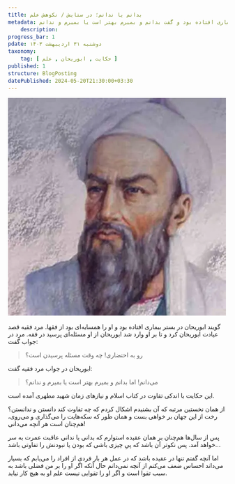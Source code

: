 ```yaml
---
title: بدانم یا ندانم؛ در ستایش / نکوهش علم
metadata: حکایت ابوریحان وقتی که در بستر بیماری افتاده بود و گفت بدانم و بمیرم بهتر است یا بمیرم و ندانم
    description: 
progress_bar: 1
pdate: دوشنبه ۳۱ اردیبهشت ۱۴۰۳
taxonomy:
    tag: [ حکایت , ابوریحان , علم ]
published: 1
structure: BlogPosting
datePublished: 2024-05-20T21:30:00+03:30
---
```



![ تصویر نقاشی ابوریحان بیرونی ](abureyhan.webp)

گویند ابوریحان در بستر بیماری افتاده بود و او را همسایه‌ای بود از فقها. مرد فقیه قصد عیادت ابوریحان کرد و تا بر او وارد شد ابوریحان از او مسئله‌ای پرسید در فقه. مرد در جواب گفت:

> رو به احتضاری! چه وقت مسئله پرسیدن است؟

ابوریحان در جواب مرد فقیه گفت:

> می‌دانم! اما بدانم و بمیرم بهتر است یا بمیرم و ندانم؟

این حکایت با اندکی تفاوت در کتاب اسلام و نیازهای زمان شهید مطهری آمده است.

از همان نخستین مرتبه‌ که آن بشنیدم اشکال کردم که چه تفاوت کند دانستن و ندانستن؟ رخت از این جهان بر خواهی بست و همان طور که سکه‌هایت را می‌گذاری و می‌روی، هم‌چنان است هر آنچه می‌دانی!

پس از سال‌ها هم‌چنان بر همان عقیده استوارم که بدانی یا ندانی عاقبت عمرت به سر خواهد آمد. پس نکوتر آن باشد که پیِ چیزی باشی که بودن یا نبودنش را تفاوتی باشد...

اما آنچه گفتم تنها در عقیده باشد که در عمل هر بار فردی از افراد را می‌یابم که بسیار می‌داند احساس ضعف می‌کنم از آنچه نمی‌دانم حال آنکه اگر او را بر من فضلی باشد به سبب تقوا است و اگر او را تقوایی نیست علم او به هیچ کار نیاید.
